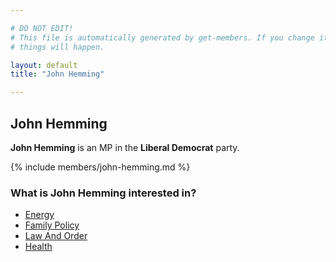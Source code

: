 ```yaml
---

# DO NOT EDIT!
# This file is automatically generated by get-members. If you change it, bad
# things will happen.

layout: default
title: "John Hemming"

---
```


## John Hemming

**John Hemming** is an MP in the **Liberal Democrat** party.

{% include members/john-hemming.md %}

### What is John Hemming interested in?


* [Energy](/interests/energy.html)
* [Family Policy](/interests/family-policy.html)
* [Law And Order](/interests/law-and-order.html)
* [Health](/interests/health.html)
